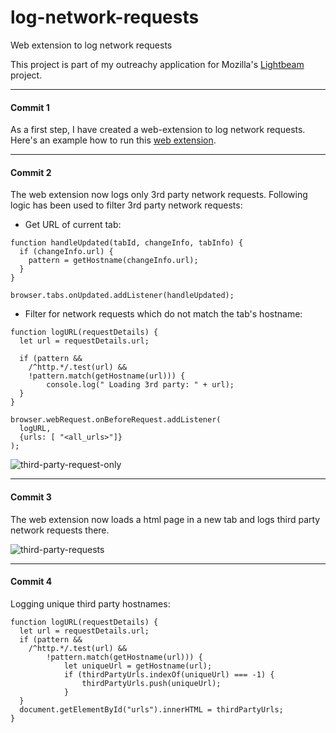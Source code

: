 # log-network-requests
Web extension to log network requests

This project is part of my outreachy application for Mozilla's [Lightbeam](https://wiki.mozilla.org/User:Ptheriault/Outreachy2017) project.

---
#### Commit 1
As a first step, I have created a web-extension to log network requests. Here's an example how to run this [web extension](https://developer.mozilla.org/en-US/Add-ons/WebExtensions/Your_first_WebExtension).

---
#### Commit 2
The web extension now logs only 3rd party network requests. Following logic has been used to filter 3rd party network requests:

* Get URL of current tab:

```
function handleUpdated(tabId, changeInfo, tabInfo) {
  if (changeInfo.url) {
    pattern = getHostname(changeInfo.url);
  }
}

browser.tabs.onUpdated.addListener(handleUpdated);
```

* Filter for network requests which do not match the tab's hostname:

```
function logURL(requestDetails) {
  let url = requestDetails.url;

  if (pattern &&
  	/^http.*/.test(url) &&	 
  	!pattern.match(getHostname(url))) {
  		console.log(" Loading 3rd party: " + url);
  }
}

browser.webRequest.onBeforeRequest.addListener(
  logURL,
  {urls: [ "<all_urls>"]}
);
```
![third-party-request-only](https://cloud.githubusercontent.com/assets/8022693/24322800/652a54d4-116b-11e7-8998-3bfabc39861c.png)

---
#### Commit 3
The web extension now loads a html page in a new tab and logs third party network requests there.

![third-party-requests](https://cloud.githubusercontent.com/assets/8022693/24329774/9d2135c4-1210-11e7-85d2-978cf36ec453.gif)

---
#### Commit 4
Logging unique third party hostnames:

```
function logURL(requestDetails) {
  let url = requestDetails.url;
  if (pattern &&
  	/^http.*/.test(url) &&	 
  		!pattern.match(getHostname(url))) {
  			let uniqueUrl = getHostname(url);
  			if (thirdPartyUrls.indexOf(uniqueUrl) === -1) {
  				thirdPartyUrls.push(uniqueUrl);
  			}
  }
  document.getElementById("urls").innerHTML = thirdPartyUrls;
}
```
